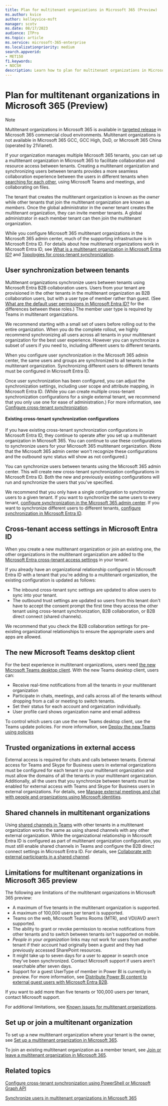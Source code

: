 ```yaml
---
title: Plan for multitenant organizations in Microsoft 365 (Preview)
ms.author: kvice
author: kelleyvice-msft
manager: scotv
ms.date: 08/17/2023
audience: ITPro
ms.topic: article
ms.service: microsoft-365-enterprise
ms.localizationpriority: medium
search.appverid:
- MET150
f1.keywords:
- NOCSH
description: Learn how to plan for multitenant organizations in Microsoft 365.
---
```


# Plan for multitenant organizations in Microsoft 365 (Preview)

> [!NOTE]
> Multitenant organizations in Microsoft 365 is available in [targeted release](/microsoft-365/admin/manage/release-options-in-office-365) in Microsoft 365 commercial cloud environments. Multitenant organizations is not available in Microsoft 365 GCC, GCC High, DoD, or Microsoft 365 China (operated by 21Vianet).

If your organization manages multiple Microsoft 365 tenants, you can set up a multitenant organization in Microsoft 365 to facilitate collaboration and resource access between tenants. Creating a multitenant organization and synchronizing users between tenants provides a more seamless collaboration experience between the users in different tenants when [searching for each other](/microsoft-365/enterprise/multi-tenant-people-search), using Microsoft Teams and meetings, and collaborating on files.

The tenant that creates the multitenant organization is known as the *owner* while other tenants that join the multitenant organization are known as *members*. Once the global administrator in the owner tenant creates the multitenant organization, they can invite member tenants. A global administrator in each member tenant can then join the multitenant organization.

While you configure Microsoft 365 multitenant organizations in the Microsoft 365 admin center, much of the supporting infrastructure is in Microsoft Entra ID. For details about how multitenant organizations work in Microsoft Entra ID, see [What is a multitenant organization in Microsoft Entra ID?](/azure/active-directory/multi-tenant-organizations/multi-tenant-organization-overview) and [Topologies for cross-tenant synchronization](/azure/active-directory/multi-tenant-organizations/cross-tenant-synchronization-topology).

## User synchronization between tenants

Multitenant organizations synchronize users between tenants using Microsoft Entra B2B collaboration users. Users from your tenant are provisioned in the other tenants in the multitenant organization as B2B collaboration users, but with a user type of member rather than guest. (See [What are the default user permissions in Microsoft Entra ID?](/azure/active-directory/fundamentals/users-default-permissions) for the differences between these roles.) The member user type is required by Teams in multitenant organizations.

We recommend starting with a small set of users before rolling out to the entire organization. When you do the complete rollout, we highly recommend synchronizing all users across all tenants in your multitenant organization for the best user experience. However you can synchronize a subset of users if you need to, including different users to different tenants.

When you configure user synchronization in the Microsoft 365 admin center, the same users and groups are synchronized to all tenants in the multitenant organization. Synchronizing different users to different tenants must be configured in Microsoft Entra ID.

Once user synchronization has been configured, you can adjust the synchronization settings, including user scope and attribute mapping, in Microsoft Entra ID. (While you can create multiple cross-tenant synchronization configurations for a single external tenant, we recommend that you only use one for ease of administration.) For more information, see [Configure cross-tenant synchronization](/azure/active-directory/multi-tenant-organizations/cross-tenant-synchronization-configure).

#### Existing cross-tenant synchronization configurations

If you have existing cross-tenant synchronization configurations in Microsoft Entra ID, they continue to operate after you set up a multitenant organization in Microsoft 365. You can continue to use these configurations to synchronize users for your Microsoft 365 multitenant organization. (Note that the Microsoft 365 admin center won't recognize these configurations and the outbound sync status will show as not configured.)

You can synchronize users between tenants using the Microsoft 365 admin center. This will create new cross-tenant synchronization configurations in Microsoft Entra ID. Both the new and previously existing configurations will run and synchronize the users that you've specified.

We recommend that you only have a single configuration to synchronize users to a given tenant. If you want to synchronize the same users to every tenant, [configure synchronization in the Microsoft 365 admin center](sync-users-multi-tenant-orgs.md). If you want to synchronize different users to different tenants, [configure synchronization in Microsoft Entra ID](/azure/active-directory/multi-tenant-organizations/cross-tenant-synchronization-configure).

<a name='cross-tenant-access-settings-in-azure-ad'></a>

## Cross-tenant access settings in Microsoft Entra ID

When you create a new multitenant organization or join an existing one, the other organizations in the multitenant organization are added to the [Microsoft Entra cross-tenant access settings](/azure/active-directory/external-identities/cross-tenant-access-overview) in your tenant.

If you already have an organizational relationship configured in Microsoft Entra ID with a tenant that you're adding to a multitenant organization, the existing configuration is updated as follows:

- The inbound cross-tenant sync settings are updated to allow users to sync into your tenant.
- The outbound trust settings are updated so users from this tenant don't have to accept the consent prompt the first time they access the other tenant using cross-tenant synchronization, B2B collaboration, or B2B direct connect (shared channels).

We recommend that you check the B2B collaboration settings for pre-existing organizational relationships to ensure the appropriate users and apps are allowed.

## The new Microsoft Teams desktop client

For the best experience in multitenant organizations, users need [the new Microsoft Teams desktop client](/microsoftteams/new-teams-desktop-admin). With the new Teams desktop client, users can:

- Receive real-time notifications from all the tenants in your multitenant organization
- Participate in chats, meetings, and calls across all of the tenants without dropping from a call or meeting to switch tenants.
- Set their status for each account and organization individually.
- User profile card shows organization name and email address

To control which users can use the new Teams desktop client, use the Teams update policies. For more information, see [Deploy the new Teams using policies](/microsoftteams/new-teams-deploy-using-policies)

## Trusted organizations in external access

External access is required for chats and calls between tenants. External access for Teams and Skype for Business users in external organizations must be configured for each tenant in your multitenant organization and must allow the domains of all the tenants in your multitenant organization. Additionally, all the users that you synchronize between tenants must be enabled for external access with Teams and Skype for Business users in external organizations. For details, see [Manage external meetings and chat with people and organizations using Microsoft identities](/microsoftteams/trusted-organizations-external-meetings-chat).

## Shared channels in multitenant organizations

Using [shared channels in Teams](/microsoftteams/shared-channels) with other tenants in a multitenant organization works the same as using shared channels with any other external organization. While the organizational relationship in Microsoft Entra ID is configured as part of multitenant organization configuration, you must still enable shared channels in Teams and configure the B2B direct connect settings in Microsoft Entra ID. For details, see [Collaborate with external participants in a shared channel](/microsoft-365/solutions/collaborate-teams-direct-connect).

## Limitations for multitenant organizations in Microsoft 365 preview

The following are limitations of the multitenant organizations in Microsoft 365 preview:

- A maximum of five tenants in the multitenant organization is supported.
- A maximum of 100,000 users per tenant is supported.
- Teams on the web, Microsoft Teams Rooms (MTR), and VDI/AVD aren't supported.
- The ability to grant or revoke permission to receive notifications from other tenants and to switch between tenants isn't supported on mobile.
- *People in your organization* links may not work for users from another tenant if their account had originally been a guest and they had previously accessed SharePoint resources.
- It might take up to seven days for a user to appear in search once they've been synchronized. Contact Microsoft support if users aren't searchable after seven days.
- Support for a guest UserType of member in Power BI is currently in preview. For more information, see [Distribute Power BI content to external guest users with Microsoft Entra B2B](/power-bi/enterprise/service-admin-azure-ad-b2b#who-can-you-invite).

If you want to add more than five tenants or 100,000 users per tenant, contact Microsoft support.

For additional limitations, see [Known issues for multitenant organizations](/azure/active-directory/multi-tenant-organizations/multi-tenant-organization-known-issues).

## Set up or join a multitenant organization

To set up a new multitenant organization where your tenant is the owner, see [Set up a multitenant organization in Microsoft 365](set-up-multi-tenant-org.md).

To join an existing multitenant organization as a member tenant, see [Join or leave a multitenant organization in Microsoft 365](join-leave-multi-tenant-org.md).

## Related topics

[Configure cross-tenant synchronization using PowerShell or Microsoft Graph API](/azure/active-directory/multi-tenant-organizations/cross-tenant-synchronization-configure-graph)

[Synchronize users in multitenant organizations in Microsoft 365](sync-users-multi-tenant-orgs.md)

